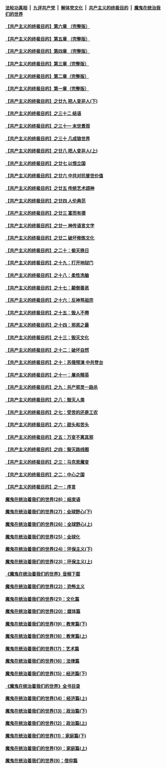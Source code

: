 ####  [法轮功真相](../../../../basic/blob/master/README.md?t=03140952) &nbsp;|&nbsp; [九评共产党](../../../../9ping.md/blob/master/README.md?t=03140952) &nbsp;|&nbsp; [解体党文化](../../../../jtdwh.md/blob/master/README.md?t=03140952)  &nbsp;|&nbsp; [共产主义的终极目的](../../../../gczydzjmd.md/blob/master/README.md?t=03140952) &nbsp;|&nbsp; [魔鬼在统治我们的世界](../../../../mgztzwmdsj.md/blob/master/README.md?t=03140952) 

#### [【共产主义的终极目的】第六章 （完整版）](../pages/nsc422/n11428913.md?t=03140952) 

#### [【共产主义的终极目的】第五章 （完整版）](../pages/nsc422/n11428912.md?t=03140952) 

#### [【共产主义的终极目的】第四章 （完整版）](../pages/nsc422/n11428907.md?t=03140952) 

#### [【共产主义的终极目的】第三章（完整版）](../pages/nsc422/n11428848.md?t=03140952) 

#### [【共产主义的终极目的】第二章（完整版）](../pages/nsc422/n11428831.md?t=03140952) 

#### [【共产主义的终极目的】第一章（完整版）](../pages/nsc422/n11417651.md?t=03140952) 

#### [【共产主义的终极目的】之廿九 把人变非人(下)](../pages/nsc422/n11344140.md?t=03140952) 

#### [【共产主义的终极目的】之三十二 结语](../pages/nsc422/n11360535.md?t=03140952) 

#### [【共产主义的终极目的】之三十一 末世景观](../pages/nsc422/n11351129.md?t=03140952) 

#### [【共产主义的终极目的】之三十 几成狼世界](../pages/nsc422/n11348280.md?t=03140952) 

#### [【共产主义的终极目的】之廿八 把人变非人(上)](../pages/nsc422/n11340492.md?t=03140952) 

#### [【共产主义的终极目的】之廿七 以恨立国](../pages/nsc422/n11336944.md?t=03140952) 

#### [【共产主义的终极目的】之廿六 中共对抗普世价值](../pages/nsc422/n11324785.md?t=03140952) 

#### [【共产主义的终极目的】之廿五 传统艺术颂神](../pages/nsc422/n11296396.md?t=03140952) 

#### [【共产主义的终极目的】之廿四 人伦典范](../pages/nsc422/n11296397.md?t=03140952) 

#### [【共产主义的终极目的】之廿三 富而有德](../pages/nsc422/n11283598.md?t=03140952) 

#### [【共产主义的终极目的】之廿一 神传语言文字](../pages/nsc422/n11263265.md?t=03140952) 

#### [【共产主义的终极目的】之廿二 破坏修炼文化](../pages/nsc422/n11245728.md?t=03140952) 

#### [【共产主义的终极目的】之二十：偷天换日](../pages/nsc422/n11238846.md?t=03140952) 

#### [【共产主义的终极目的】之十九：打开地狱门](../pages/nsc422/n11206376.md?t=03140952) 

#### [【共产主义的终极目的】之十八：柔性洗脑](../pages/nsc422/n11199994.md?t=03140952) 

#### [【共产主义的终极目的】之十七：颠倒善恶](../pages/nsc422/n11179782.md?t=03140952) 

#### [【共产主义的终极目的】之十六：反神骂祖宗](../pages/nsc422/n11166798.md?t=03140952) 

#### [【共产主义的终极目的】之十五：毁人不倦](../pages/nsc422/n11166792.md?t=03140952) 

#### [【共产主义的终极目的】之十四：邪恶之最](../pages/nsc422/n11150249.md?t=03140952) 

#### [【共产主义的终极目的】之十三：毁灭文化](../pages/nsc422/n11135227.md?t=03140952) 

#### [【共产主义的终极目的】之十二：破坏自然](../pages/nsc422/n11135214.md?t=03140952) 

#### [【共产主义的终极目的】之十：苏俄预演 中共登台](../pages/nsc422/n11118424.md?t=03140952) 

#### [【共产主义的终极目的】之十一：屠杀精英](../pages/nsc422/n11118442.md?t=03140952) 

#### [【共产主义的终极目的】之九：共产邪灵一路杀](../pages/nsc422/n11114139.md?t=03140952) 

#### [【共产主义的终极目的】之八：毁灭人类](../pages/nsc422/n11108503.md?t=03140952) 

#### [【共产主义的终极目的】之七：受苦的还是工农](../pages/nsc422/n11101809.md?t=03140952) 

#### [【共产主义的终极目的】之六：甜头和苦头](../pages/nsc422/n11096971.md?t=03140952) 

#### [【共产主义的终极目的】之五：万变不离其邪](../pages/nsc422/n11091285.md?t=03140952) 

#### [【共产主义的终极目的】之四：毁灭路线图](../pages/nsc422/n11086284.md?t=03140952) 

#### [【共产主义的终极目的】之三：马克思魔变](../pages/nsc422/n11061941.md?t=03140952) 

#### [【共产主义的终极目的】之二：中心之国](../pages/nsc422/n11047728.md?t=03140952) 

#### [【共产主义的终极目的】之一：序言](../pages/nsc422/n11086077.md?t=03140952) 

#### [魔鬼在统治着我们的世界(28)：结束语](../pages/nsc422/n10936246.md?t=03140952) 

#### [魔鬼在统治着我们的世界(27)：全球野心(下)](../pages/nsc422/n10928319.md?t=03140952) 

#### [魔鬼在统治着我们的世界(26)：全球野心(上)](../pages/nsc422/n10900318.md?t=03140952) 

#### [魔鬼在统治着我们的世界(25)：全球化](../pages/nsc422/n10788205.md?t=03140952) 

#### [魔鬼在统治着我们的世界(24)：环保主义(下)](../pages/nsc422/n10695307.md?t=03140952) 

#### [魔鬼在统治着我们的世界(23)：环保主义(上)](../pages/nsc422/n10688613.md?t=03140952) 

#### [《魔鬼在统治着我们的世界》音频下载](../pages/nsc422/n10635553.md?t=03140952) 

#### [魔鬼在统治着我们的世界(22)：恐怖主义](../pages/nsc422/n10614727.md?t=03140952) 

#### [魔鬼在统治着我们的世界(21)：文化篇](../pages/nsc422/n10597706.md?t=03140952) 

#### [魔鬼在统治着我们的世界(20)：媒体篇](../pages/nsc422/n10586579.md?t=03140952) 

#### [魔鬼在统治着我们的世界(19)：教育篇(下)](../pages/nsc422/n10564808.md?t=03140952) 

#### [魔鬼在统治着我们的世界(18)：教育篇(上)](../pages/nsc422/n10526970.md?t=03140952) 

#### [魔鬼在统治着我们的世界(17)：艺术篇](../pages/nsc422/n10499093.md?t=03140952) 

#### [魔鬼在统治着我们的世界(16)：法律篇](../pages/nsc422/n10485969.md?t=03140952) 

#### [魔鬼在统治着我们的世界(15)：经济篇(下)](../pages/nsc422/n10469975.md?t=03140952) 

#### [《魔鬼在统治着我们的世界》全书目录](../pages/nsc422/n10464261.md?t=03140952) 

#### [魔鬼在统治着我们的世界(14)：经济篇(上)](../pages/nsc422/n10457370.md?t=03140952) 

#### [魔鬼在统治着我们的世界(13)：政治篇(下)](../pages/nsc422/n10448270.md?t=03140952) 

#### [魔鬼在统治着我们的世界(12)：政治篇(上)](../pages/nsc422/n10444576.md?t=03140952) 

#### [魔鬼在统治着我们的世界(11)：家庭篇(下)](../pages/nsc422/n10440961.md?t=03140952) 

#### [魔鬼在统治着我们的世界(10)：家庭篇(上)](../pages/nsc422/n10435448.md?t=03140952) 

#### [魔鬼在统治着我们的世界(9)：信仰篇](../pages/nsc422/n10432159.md?t=03140952) 


